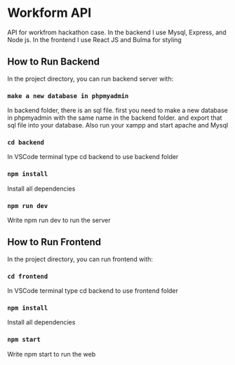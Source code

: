 # Workform API

API for workfrom hackathon case. In the backend I use Mysql, Express, and Node js.
In the frontend I use React JS and Bulma for styling

## How to Run Backend

In the project directory, you can run backend server with:

### `make a new database in phpmyadmin`
In backend folder, there is an sql file. first you need to make
a new database in phpmyadmin with the same name in the backend folder.
and export that sql file into your database. Also run your xampp and start apache and Mysql

### `cd backend`

In VSCode terminal type cd backend to use backend folder

### `npm install`

Install all dependencies

### `npm run dev`

Write npm run dev to run the server 

## How to Run Frontend

In the project directory, you can run frontend with:

### `cd frontend`

In VSCode terminal type cd backend to use frontend folder

### `npm install`

Install all dependencies

### `npm start`

Write npm start to run the web 


